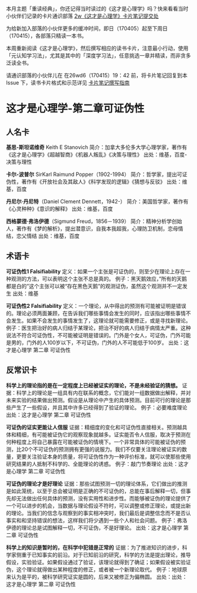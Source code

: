 
本月主题「重读经典」，你还记得当时读过的《这才是心理学》吗？快来看看当时小伙伴们记录的卡片通识部落 [2w《这才是心理学》卡片笔记提交处](https://github.com/OpenMindClub/OpenMindWorld/issues/29)

为给新加入部落的小伙伴更多的缓冲时间，即日（170405）起至下周日（170415），各部落只精读一本书。

本周重新阅读《这才是心理学》，然后撰写相应的读书卡片，注意最小行动，使用「元认知学习法」，尤其是其中的「深度学习法」，任意挑选一章并精读，而非贪多泛读全书。

请通识部落的小伙伴儿在 在26wd6（170415）19：42 前，将卡片笔记回复到本 Issue 下，读书卡片格式和示范详见 [卡片笔记撰写指南](https://github.com/OpenMindClub/OpenMindWorld/wiki/HbCard)

# 这才是心理学-第二章可证伪性

## 人名卡

**基思-斯坦诺维奇** Keith E Stanovich
简介：加拿大多伦多大学心理学家，著作有《这才是心理学》《超越智商》《机器人叛乱》《决策与理性》
出处：维基，百度-决策与理性

**卡尔-波普尔** SirKarl Raimund Popper（1902-1994）
简介：哲学家，提出可证伪性，著作有《开放社会及其敌人》《科学发现的逻辑》《猜想与反驳》
出处：维基，百度

**丹尼尔·丹尼特**（Daniel Clement Dennett，1942-）
简介：美国哲学家，著作有《心灵种种》《意识的解释》
出处：维基，百度

**西格蒙德·弗洛伊德**（Sigmund Freud，1856－1939）
简介：精神分析学创始人，著作有《梦的解析》，提出潜意识，自我本我超我，心理防卫机制，恋母情结，恋父情结
出处：维基，百度

## 术语卡

**可证伪性1 Falsifiability**
定义：如果一个主张是可证伪的，则至少在理论上存在一种观测的方法，可以表明这个主张不总是真的。
例子：黑天鹅效应，”所有的天鹅都是白的”这个主张可以被“存在黑色天鹅”的观测证伪，虽然这个观测并不一定发生
出处：维基

**可证伪性2 Falsifiability**
定义：一个理论，从中得出的预测有可能被证明是错误的。理论必须两面兼顾，在告诉我们哪些事情会发生的同时，应该指出哪些事情不会发生。如果不会发生的事情发生了，这理论就可能需要修正，或是寻找新理论。
例子：医生把治好的病人归结于某理论，把治不好的病人归结于病情太严重。这种说法不符合可证伪性，不可能被证明是错误的。门外是个女人，可证伪，门外可能是男的，门外的人100岁以下，不可证伪，门外的人不可能低于100岁。
出处：这才是心理学 第二章 可证伪性

## 反常识卡

**科学上的理论指的是在一定程度上已经被证实的理论，不是未经验证的猜想。**
证据：科学上的理论是一组具有内在联系的概念，它们能对一组数据做出解释，并对未来实验的结果做出预测。假设是从理论中产生的具体预测。目前可行的理论是那些产生了一些假设，并且其中许多已经得到了验证的理论。
例子：必要难度理论
出处：这才是心理学 第二章 可证伪性

**可证伪的证实更能让人信服**
证据：精细度的变化和可证伪性直接相关。预测越具体和精细，有可能被证伪它的观察现象就越多。证实能否令人信服，取决于预测在何种程度上将自己暴露在可能被证伪的情境下。一个非常具体的可能被证伪的预测，比20个不可证伪的预测拥有更强的说服力。我们不仅要关注理论被证实的数量，更要关注验证本身的质量，将可证伪性作为一种评价标准，就可以使那些使用研究结果的人抵制不科学的、全能理论的诱惑。
例子：敲门节奏理论
出处：这才是心理学 第二章 可证伪性

**可证伪的理论才是好理论**
证据：那些试图预测一切的理论体系，它们做出的推测是如此笼统，以至于总会被证明是正确的不可证伪的，总能在事后解释一切，但事先却无法做出任何具体的预测，没有实用性和进步性。而能够被证伪的理论提供了一个可以进步的机会，当数据与理论假设不符时，可以调整或修正理论，或提出新的理论。当我们的信念与观察到的事实相冲突时，我们最后是调整信念而不是否认事实和和坚持错误的想法，这样我们将少遇到一些个人和社会问题。
例子：弗洛伊德的理论总是试图解释一切，不可证伪，不是好理论。
出处：这才是心理学 第二章 可证伪性

**科学上的知识是暂时的，在科学中犯错是正常的**
证据：为了推进知识的进步，科学家侧重于已知事实的前沿。对于已知前沿的研究，科学的方法是提出理论，推导假设，实验验证。如果假设通过了验证，该理论就得到了确证；如果假设被实验证伪，这个理论就得做出某种程度的修正，或者被一个新理论取代。
例子：地球原来认为是平的，被科学研究证实是圆的，后来又被修正为偏椭圆。
出处：出处：这才是心理学 第二章 可证伪性
